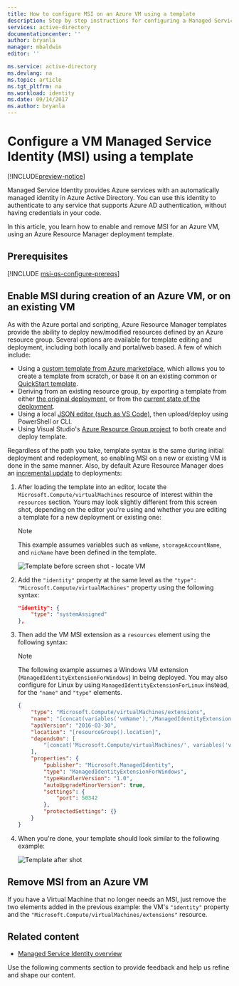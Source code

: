 ```yaml
---
title: How to configure MSI on an Azure VM using a template
description: Step by step instructions for configuring a Managed Service Identity (MSI) on an Azure VM, using an Azure Resource Manager template.
services: active-directory
documentationcenter: ''
author: bryanla
manager: mbaldwin
editor: ''

ms.service: active-directory
ms.devlang: na
ms.topic: article
ms.tgt_pltfrm: na
ms.workload: identity
ms.date: 09/14/2017
ms.author: bryanla
---
```


# Configure a VM Managed Service Identity (MSI) using a template

[!INCLUDE[preview-notice](../../includes/active-directory-msi-preview-notice.md)]

Managed Service Identity provides Azure services with an automatically managed identity in Azure Active Directory. You can use this identity to authenticate to any service that supports Azure AD authentication, without having credentials in your code. 

In this article, you learn how to enable and remove MSI for an Azure VM, using an Azure Resource Manager deployment template.

## Prerequisites

[!INCLUDE [msi-qs-configure-prereqs](../../includes/msi-qs-configure-prereqs.md)]

## Enable MSI during creation of an Azure VM, or on an existing VM

As with the Azure portal and scripting, Azure Resource Manager templates provide the ability to deploy new/modified resources defined by an Azure resource group. Several options are available for template editing and deployment, including both locally and portal/web based. A few of which include:

   - Using a [custom template from Azure marketplace](../azure-resource-manager/resource-group-template-deploy-portal.md#deploy-resources-from-custom-template), which allows you to create a template from scratch, or base it on an existing common or [QuickStart template](https://azure.microsoft.com/documentation/templates/).
   - Deriving from an existing resource group, by exporting a template from either [the original deployment](../azure-resource-manager/resource-manager-export-template.md#view-template-from-deployment-history), or from the [current state of the deployment](../azure-resource-manager/resource-manager-export-template.md#export-the-template-from-resource-group).
   - Using a local [JSON editor (such as VS Code)](../azure-resource-manager/resource-manager-create-first-template.md), then upload/deploy using PowerShell or CLI.
   - Using Visual Studio's [Azure Resource Group project](../azure-resource-manager/vs-azure-tools-resource-groups-deployment-projects-create-deploy.md) to both create and deploy template.  

Regardless of the path you take, template syntax is the same during initial deployment and redeployment, so enabling MSI on a new or existing VM is done in the same manner. Also, by default Azure Resource Manager does an [incremental update](../azure-resource-manager/resource-group-template-deploy.md#incremental-and-complete-deployments) to deployments:

1. After loading the template into an editor, locate the `Microsoft.Compute/virtualMachines` resource of interest within the `resources` section. Yours may look slightly different from this screen shot, depending on the editor you're using and whether you are editing a template for a new deployment or existing one:

   >[!NOTE] 
   > This example assumes variables such as `vmName`, `storageAccountName`, and `nicName` have been defined in the template.
   >

   ![Template before screen shot - locate VM](./media/msi-qs-configure-template-windows-vm/template-file-before.png) 

2. Add the `"identity"` property at the same level as the `"type": "Microsoft.Compute/virtualMachines"` property using the following syntax:

   ```JSON
   "identity": { 
       "type": "systemAssigned"
   },
   ```

3. Then add the VM MSI extension as a `resources` element using the following syntax:

   >[!NOTE] 
   > The following example assumes a Windows VM extension (`ManagedIdentityExtensionForWindows`) in being deployed. You may also configure for Linux by using `ManagedIdentityExtensionForLinux` instead, for the `"name"` and `"type"` elements.
   >

   ```JSON
   { 
       "type": "Microsoft.Compute/virtualMachines/extensions",
       "name": "[concat(variables('vmName'),'/ManagedIdentityExtensionForWindows')]",
       "apiVersion": "2016-03-30",
       "location": "[resourceGroup().location]",
       "dependsOn": [
           "[concat('Microsoft.Compute/virtualMachines/', variables('vmName'))]"
       ],
       "properties": {
           "publisher": "Microsoft.ManagedIdentity",
           "type": "ManagedIdentityExtensionForWindows",
           "typeHandlerVersion": "1.0",
           "autoUpgradeMinorVersion": true,
           "settings": {
               "port": 50342
           },
           "protectedSettings": {}
       }
   }
   ```

4. When you're done, your template should look similar to the following example:

   ![Template after shot](./media/msi-qs-configure-template-windows-vm/template-file-after.png) 

## Remove MSI from an Azure VM

If you have a Virtual Machine that no longer needs an MSI, just remove the two elements added in the previous example: the VM's `"identity"` property and the `"Microsoft.Compute/virtualMachines/extensions"` resource.

## Related content

- [Managed Service Identity overview](msi-overview.md)

Use the following comments section to provide feedback and help us refine and shape our content.

